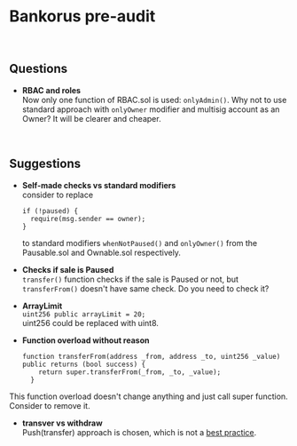 # Bankorus pre-audit

<br>

## Questions

- **RBAC and roles**
<br>Now only one function of RBAC.sol is used: `onlyAdmin()`. Why not to use standard approach with `onlyOwner` modifier and multisig account as an Owner? 
It will be clearer and cheaper.


<br>

## Suggestions

	
- **Self-made checks vs standard modifiers**<br>
	consider to replace 
	
	```
	if (!paused) {
      require(msg.sender == owner);
    }
	```
	to standard modifiers `whenNotPaused()` and `onlyOwner()` from the Pausable.sol and Ownable.sol respectively.

- **Checks if sale is Paused**<br>
	`transfer()` function checks if the sale is Paused or not, but `transferFrom()` doesn't have same check. Do you need to check it? 

- **ArrayLimit**<br>
	`uint256 public arrayLimit = 20;`<br>uint256 could be replaced with uint8.

- **Function overload without reason**<br>
	```
	function transferFrom(address _from, address _to, uint256 _value) public returns (bool success) {
	    return super.transferFrom(_from, _to, _value);
	  }
	```
This function overload doesn't change anything and just call super function. Consider to remove it. 

- **transver vs withdraw**<br>Push(transfer) approach is chosen, which is not a [best practice](https://ethereum-contract-security-techniques-and-tips.readthedocs.io/en/latest/recommendations/#favor-pull-over-push-for-external-calls).  	
